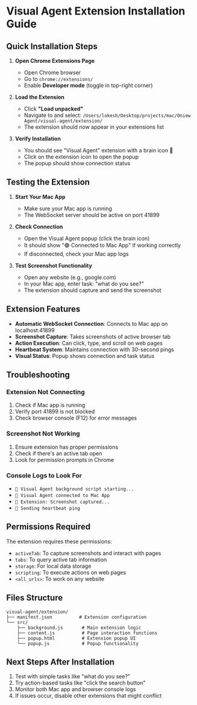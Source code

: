 # Visual Agent Extension Installation Guide

## Quick Installation Steps

1. **Open Chrome Extensions Page**
   - Open Chrome browser
   - Go to `chrome://extensions/`
   - Enable **Developer mode** (toggle in top-right corner)

2. **Load the Extension**
   - Click **"Load unpacked"**
   - Navigate to and select: `/Users/lokesh/Desktop/projects/mac/Oniew Agent/visual-agent/extension/`
   - The extension should now appear in your extensions list

3. **Verify Installation**
   - You should see "Visual Agent" extension with a brain icon 🧠
   - Click on the extension icon to open the popup
   - The popup should show connection status

## Testing the Extension

1. **Start Your Mac App**
   - Make sure your Mac app is running
   - The WebSocket server should be active on port 41899

2. **Check Connection**
   - Open the Visual Agent popup (click the brain icon)
   - It should show "🟢 Connected to Mac App" if working correctly
   - If disconnected, check your Mac app logs

3. **Test Screenshot Functionality**
   - Open any website (e.g., google.com)
   - In your Mac app, enter task: "what do you see?"
   - The extension should capture and send the screenshot

## Extension Features

- **Automatic WebSocket Connection**: Connects to Mac app on localhost:41899
- **Screenshot Capture**: Takes screenshots of active browser tab
- **Action Execution**: Can click, type, and scroll on web pages
- **Heartbeat System**: Maintains connection with 30-second pings
- **Visual Status**: Popup shows connection and task status

## Troubleshooting

### Extension Not Connecting
1. Check if Mac app is running
2. Verify port 41899 is not blocked
3. Check browser console (F12) for error messages

### Screenshot Not Working
1. Ensure extension has proper permissions
2. Check if there's an active tab open
3. Look for permission prompts in Chrome

### Console Logs to Look For
- `🚀 Visual Agent background script starting...`
- `🔗 Visual Agent connected to Mac App`
- `📸 Extension: Screenshot captured...`
- `💓 Sending heartbeat ping`

## Permissions Required

The extension requires these permissions:
- `activeTab`: To capture screenshots and interact with pages
- `tabs`: To query active tab information
- `storage`: For local data storage
- `scripting`: To execute actions on web pages
- `<all_urls>`: To work on any website

## Files Structure

```
visual-agent/extension/
├── manifest.json          # Extension configuration
└── src/
    ├── background.js       # Main extension logic
    ├── content.js          # Page interaction functions
    ├── popup.html          # Extension popup UI
    └── popup.js            # Popup functionality
```

## Next Steps After Installation

1. Test with simple tasks like "what do you see?"
2. Try action-based tasks like "click the search button"
3. Monitor both Mac app and browser console logs
4. If issues occur, disable other extensions that might conflict